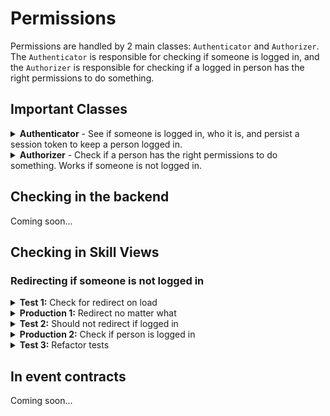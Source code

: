 # Permissions

Permissions are handled by 2 main classes: `Authenticator` and `Authorizer`. The `Authenticator` is responsible for checking if someone is logged in, and the `Authorizer` is responsible for checking if a logged in person has the right permissions to do something.


## Important Classes

<details>
<summary>
<strong>Authenticator</strong> - See if someone is logged in, who it is, and persist a session token to keep a person logged in.
</summary>

````ts
export interface Authenticator {
    //Get the logged in person, if someone is logged in
    getPerson(): Person | null
    //Log a person in by setting their token and Person record.
    setSessionToken(token: string, person: Person): void
    //Get the session token of a logged in person
    getSessionToken(): string | null
    //Check if someone is logged in
    isLoggedIn(): boolean
    //Clear the session, logging the person out
    clearSession(): void
    //Add an event listener for when someone logs in or out to take some action
    addEventListener<N extends 'did-login' | 'did-logout'>(
        name: N,
        cb: Payloads[N]
    ): void
    
    //Remove an event listener, passing no cb will remove all listeners for that event
    removeEventListener<N extends 'did-login' | 'did-logout'>(
        name: N,
        cb?: Payloads[N]
    ): void
}

type DidLoginPayload = (payload: { token: string; person: Person }) => void
type DidLogoutPayload = (payload: { person: Person }) => void

interface Payloads {
    'did-login': DidLoginPayload
    'did-logout': DidLogoutPayload
}
````

</details>

<details>
<summary>
<strong>Authorizer</strong> - Check if a person has the right permissions to do something. Works if someone is not logged in.
</summary>

```ts
export interface Authorizer {
    //Check if the current person has a permission
    can<
        ContractId extends PermissionContractId,
        Ids extends PermissionId<ContractId>,
    >(
        options: AuthorizerCanOptions<ContractId, Ids>
    ): Promise<Record<Ids, boolean>>

    //Save permissions for a person. Note: the person must have the permission to save permissions
    savePermissions<
        ContractId extends PermissionContractId,
        Ids extends PermissionId<ContractId>,
    >(
        options: SavePermissionsOptions<ContractId, Ids>
    ): Promise<void>
}

//Options sent to authorizer.can(...)
export interface AuthorizerCanOptions<
    ContractId extends PermissionContractId,
    Ids extends PermissionId<ContractId> = PermissionId<ContractId>,
> {
    contractId: ContractId
    permissionIds: Ids[]
    target?: SpruceSchemas.Mercury.v2020_12_25.GetResolvedPermissionsContractEmitTarget
}

//When checking can(...), you can override the target to check against. It'll default to the logged in user and their current scope (location or organization)
namespace SpruceSchemas.Mercury.v2020_12_25 {
    interface SavePermissionsEmitTarget {
        'locationId'?: string | undefined | null;
        'organizationId'?: string | undefined | null;
        'permissionPersonId'?: string | undefined | null;
        'permissionSkillId'?: string | undefined | null;
        'permissionContractId': string;
        'roleId'?: string | undefined | null;
    }
}

//Options sent to authorizer.savePermissions(...)
export interface SavePermissionsOptions<
    ContractId extends PermissionContractId,
    Ids extends PermissionId<ContractId>,
> {
    target: SavePermissionsTarget & { personId?: string; skillId?: string }
    contractId: ContractId
    permissions: {
        id: Ids
        can: StatusFlag
    }[]
}

//The target for saving permissions
type SavePermissionsTarget = Omit<
    SpruceSchemas.Mercury.v2020_12_25.SavePermissionsEmitTarget,
    'permissionPersonId' | 'permissionContractId' | 'permissionSkillId'
>

```

</details>

## Checking in the backend

Coming soon...

## Checking in Skill Views

### Redirecting if someone is not logged in

<details>

<summary><strong>Test 1:</strong> Check for redirect on load</summary>

We're going to write this test with the person not logged in and redirect, but it'll take another test to get the `Authenticator` into the production code. 

```ts
import { fake, AbstractSpruceFixtureTest } from '@sprucelabs/spruce-test-fixtures'

//@fake.login() will ensure a fake person is logged in for each test
@fake.login()
export default class RootSkillViewTest extends AbstractSpruceFixtureTest {

    @test()
    protected static async redirectsToOnboardingIfNotLoggedIn() {
        const vc = this.views.Controller('eightbitstories.root', {})

        //first thing we do is log the person back out =)
        this.permissions.getAuthenticator().clearSession()

        //Assert that loading the skill view redirects
        await vcAssert.assertActionRedirects({
            action: () => this.views.load(vc),
            router: this.views.getRouter(),
            destination: {
                id: 'eightbitstories.onboarding',
            },
        })
    }
}
```

</details>

<details>
<summary><strong>Production 1:</strong> Redirect no matter what</summary>

We actually don't need to check if the person is logged in yet! Go TDD! 

```ts
import { AbstractSkillViewController, SkillViewControllerLoadOptions } from '@sprucelabs/heartwood-view-controllers'

export default class RootSkillViewController extends AbstractSkillViewController {

    public async load(
        options: SkillViewControllerLoadOptions
    ): Promise<void> {
        const { router } = options

        await this.router.redirect('eightbitstories.onboarding')
        
    }
}

```

</details>

<details>
<summary><strong>Test 2:</strong> Should not redirect if logged in</summary>

Now we'll test that it does NOT redirect if someone is logged in, which will force us to do the `authenticator.isLoggedIn()` check. Something to note: If a redirect is triggered without an assert, it will throw an error and fail the test. So, you don't actually need to assert anything in this test.

```ts
...

@test()
protected static async shouldNotRedirectIfLoggedIn() {
    const vc = this.views.Controller('eightbitstories.root', {})

    //Because we use the @fake.login() decorator, the person is already logged in
    await this.views.load(vc)
}

...

```

</details>


<details>
<summary><strong>Production 2:</strong> Check if person is logged in</summary>
Now, inside our `RootSkillViewController`, we'll check if the person is logged in before redirecting. If you run logic after this check, you'll need to write tests to ensure that logic is not run after the redirect (not covered in this example).

```ts
import { AbstractSkillViewController, SkillViewControllerLoadOptions } from '@sprucelabs/heartwood-view-controllers'

export default class RootSkillViewController extends AbstractSkillViewController {

    public async load(
        options: SkillViewControllerLoadOptions
    ): Promise<void> {
        const { router, authenticator } = options

        if (!authenticator.isLoggedIn()) {
            await this.router.redirect('eightbitstories.onboarding')
        }
    }
}

```

</details>

<details>
<summary><strong>Test 3:</strong> Refactor tests</summary>

Here is how you could refactor your tests to make them more readable and maintainable.

```ts
import { fake, AbstractSpruceFixtureTest } from '@sprucelabs/spruce-test-fixtures'
import RootSkillViewController from '../../skillViewControllers/Root.svc'

@fake.login()
export default class RootSkillViewTest extends AbstractSpruceFixtureTest {
    protected static vc: RootSkillViewController

    protected static async beforeEach() {
        await super.beforeEach()

        //Construct the RootSkillViewController once here to work on in every test
        this.vc = this.views.Controller('eightbitstories.root', {})
    }

    @test()
    protected static async redirectsToOnboardingIfNotLoggedIn() {
        //This could be exctracted too, but I'll wait until the second time we need to call it
        this.permissions.getAuthenticator().clearSession()

        await vcAssert.assertActionRedirects({
            action: () => this.load(),
            router: this.views.getRouter(),
            destination: {
                id: 'eightbitstories.onboarding',
            },
        })
    }

    @test()
    protected static async shouldNotRedirectIfLoggedIn() {
        await this.load()
    }

    //I'll extract `this.views.load(this.vc)` to `this.load()` because it's been called twice now
    protected static async load() {
        await this.views.load(this.vc)
    }
}
```

</details>

## In event contracts

Coming soon...